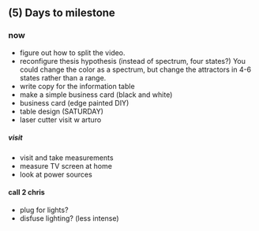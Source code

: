 ## (5) Days to milestone
### now 

- figure out how to split the video.
- reconfigure thesis hypothesis (instead of spectrum, four states?) You could change the color as a spectrum, but change the attractors in 4-6 states rather than a range.
- write copy for the information table
- make a simple business card (black and white)
- business card (edge painted DIY)
- table design (SATURDAY)
- laser cutter visit w arturo

##### visit

- visit and take measurements
- measure TV screen at home
- look at power sources

#### call 2 chris

- plug for lights?
- disfuse lighting? (less intense) 


